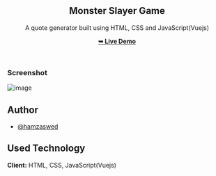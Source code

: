 <div align="center">

  <br />
  <br />

  <h2 align="center">Monster Slayer Game</h2>

A quote generator built using HTML, CSS and JavaScript(Vuejs)

<a href="https://hamzaswed.github.io/vuejs-monster-slayer-game"><strong>➥ Live Demo</strong></a>

</div>

<br />

### Screenshot

![image](https://github.com/hamzaswed/vuejs-monster-slayer-game/assets/81015655/7872c8dd-2928-46d2-a817-e9e5807cb8cf)


## Author

- [@hamzaswed](https://github.com/hamzaswed)

## Used Technology

**Client:** HTML, CSS, JavaScript(Vuejs)
